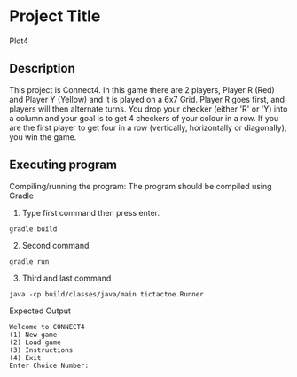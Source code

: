 # Project Title

Plot4

## Description
This project is Connect4. In this game there are 2 players, Player R (Red) and Player Y (Yellow) and it is played on a 6x7 Grid. Player R goes first, and players will then alternate turns. You drop your checker (either 'R' or 'Y) into a column and your goal is to get 4 checkers of your colour in a row. If you are the first player to get four in a row (vertically, horizontally or diagonally), you win the game.

## Executing program

Compiling/running the program: The program should be compiled using Gradle

1. Type first command then press enter.
```
gradle build
```
2. Second command
```
gradle run
```
3. Third and last command
```
java -cp build/classes/java/main tictactoe.Runner
```
Expected Output
```
Welcome to CONNECT4
(1) New game
(2) Load game
(3) Instructions
(4) Exit
Enter Choice Number: 
```



